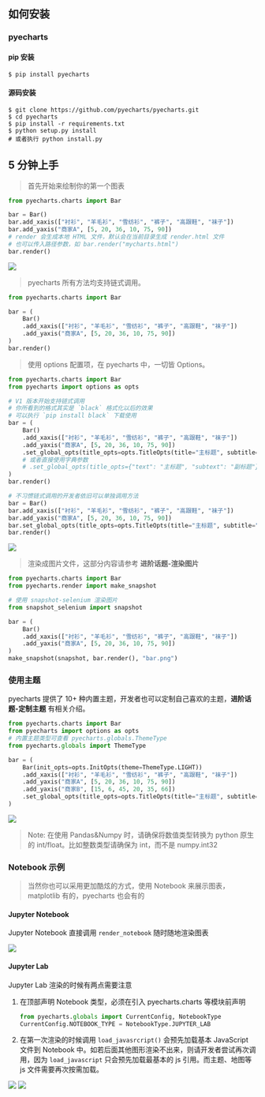 ## 如何安装

### pyecharts

#### pip 安装
```shell
$ pip install pyecharts
```

#### 源码安装
```shell
$ git clone https://github.com/pyecharts/pyecharts.git
$ cd pyecharts
$ pip install -r requirements.txt
$ python setup.py install
# 或者执行 python install.py
```

## 5 分钟上手

> 首先开始来绘制你的第一个图表

```python
from pyecharts.charts import Bar

bar = Bar()
bar.add_xaxis(["衬衫", "羊毛衫", "雪纺衫", "裤子", "高跟鞋", "袜子"])
bar.add_yaxis("商家A", [5, 20, 36, 10, 75, 90])
# render 会生成本地 HTML 文件，默认会在当前目录生成 render.html 文件
# 也可以传入路径参数，如 bar.render("mycharts.html")
bar.render()
```
![](https://user-images.githubusercontent.com/19553554/55601215-656d1480-5792-11e9-87ac-19b912619d7f.png)

> pyecharts 所有方法均支持链式调用。

```python
from pyecharts.charts import Bar

bar = (
    Bar()
    .add_xaxis(["衬衫", "羊毛衫", "雪纺衫", "裤子", "高跟鞋", "袜子"])
    .add_yaxis("商家A", [5, 20, 36, 10, 75, 90])
)
bar.render()
```

> 使用 options 配置项，在 pyecharts 中，一切皆 Options。

```python
from pyecharts.charts import Bar
from pyecharts import options as opts

# V1 版本开始支持链式调用
# 你所看到的格式其实是 `black` 格式化以后的效果
# 可以执行 `pip install black` 下载使用
bar = (
    Bar()
    .add_xaxis(["衬衫", "羊毛衫", "雪纺衫", "裤子", "高跟鞋", "袜子"])
    .add_yaxis("商家A", [5, 20, 36, 10, 75, 90])
    .set_global_opts(title_opts=opts.TitleOpts(title="主标题", subtitle="副标题"))
    # 或者直接使用字典参数
    # .set_global_opts(title_opts={"text": "主标题", "subtext": "副标题"})
)
bar.render()

# 不习惯链式调用的开发者依旧可以单独调用方法
bar = Bar()
bar.add_xaxis(["衬衫", "羊毛衫", "雪纺衫", "裤子", "高跟鞋", "袜子"])
bar.add_yaxis("商家A", [5, 20, 36, 10, 75, 90])
bar.set_global_opts(title_opts=opts.TitleOpts(title="主标题", subtitle="副标题"))
bar.render()
```
![](https://user-images.githubusercontent.com/19553554/55601443-85510800-5793-11e9-8479-26ff27cdec7e.png)

> 渲染成图片文件，这部分内容请参考 **进阶话题-渲染图片**

```python
from pyecharts.charts import Bar
from pyecharts.render import make_snapshot

# 使用 snapshot-selenium 渲染图片
from snapshot_selenium import snapshot

bar = (
    Bar()
    .add_xaxis(["衬衫", "羊毛衫", "雪纺衫", "裤子", "高跟鞋", "袜子"])
    .add_yaxis("商家A", [5, 20, 36, 10, 75, 90])
)
make_snapshot(snapshot, bar.render(), "bar.png")
```

### 使用主题

pyecharts 提供了 10+ 种内置主题，开发者也可以定制自己喜欢的主题，**进阶话题-定制主题** 有相关介绍。

```python
from pyecharts.charts import Bar
from pyecharts import options as opts
# 内置主题类型可查看 pyecharts.globals.ThemeType
from pyecharts.globals import ThemeType

bar = (
    Bar(init_opts=opts.InitOpts(theme=ThemeType.LIGHT))
    .add_xaxis(["衬衫", "羊毛衫", "雪纺衫", "裤子", "高跟鞋", "袜子"])
    .add_yaxis("商家A", [5, 20, 36, 10, 75, 90])
    .add_yaxis("商家B", [15, 6, 45, 20, 35, 66])
    .set_global_opts(title_opts=opts.TitleOpts(title="主标题", subtitle="副标题"))
)
```
![](https://user-images.githubusercontent.com/19553554/55601589-26d85980-5794-11e9-828e-56ae109819f2.png)

> Note: 在使用 Pandas&Numpy 时，请确保将数值类型转换为 python 原生的 int/float。比如整数类型请确保为 int，而不是 numpy.int32

### Notebook 示例

> 当然你也可以采用更加酷炫的方式，使用 Notebook 来展示图表，matplotlib 有的，pyecharts 也会有的

#### Jupyter Notebook

Jupyter Notebook 直接调用 `render_notebook` 随时随地渲染图表

![](https://user-images.githubusercontent.com/19553554/55602094-715ad580-5796-11e9-8477-d745ce9b8a20.png)

#### Jupyter Lab

Jupyter Lab 渲染的时候有两点需要注意
1. 在顶部声明 Notebook 类型，必须在引入 pyecharts.charts 等模块前声明
    ```python
    from pyecharts.globals import CurrentConfig, NotebookType
    CurrentConfig.NOTEBOOK_TYPE = NotebookType.JUPYTER_LAB
    ```
2. 在第一次渲染的时候调用 `load_javasrcript()` 会预先加载基本 JavaScript 文件到 Notebook 中。如若后面其他图形渲染不出来，则请开发者尝试再次调用，因为 `load_javascript` 只会预先加载最基本的 js 引用。而主题、地图等 js 文件需要再次按需加载。

![](https://user-images.githubusercontent.com/19553554/55602584-f2b36780-5798-11e9-8ce4-b579344b3a8f.png)
![](https://user-images.githubusercontent.com/19553554/55602583-f2b36780-5798-11e9-9fcd-ad0de498f7f1.png)
